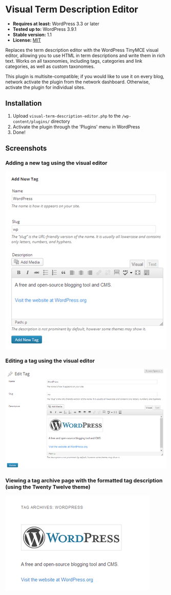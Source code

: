 # Visual Term Description Editor

* __Requires at least:__ WordPress 3.3 or later
* __Tested up to:__ WordPress 3.9.1
* __Stable version:__ 1.1
* __License:__ [MIT](http://opensource.org/licenses/MIT)

Replaces the term description editor with the WordPress TinyMCE visual editor, allowing you to use HTML in term descriptions and write them in rich text. Works on all taxonomies, including tags, categories and link categories, as well as custom taxonomies.

This plugin is multisite-compatible; if you would like to use it on every blog, network activate the plugin from the network dashboard. Otherwise, activate the plugin for individual sites.

## Installation

1. Upload `visual-term-description-editor.php` to the `/wp-content/plugins/` directory
2. Activate the plugin through the 'Plugins' menu in WordPress
3. Done!

## Screenshots

### Adding a new tag using the visual editor
![Adding a new tag using the visual editor](screenshot-1.png)

### Editing a tag using the visual editor
![Editing a tag using the visual editor](screenshot-2.png)

### Viewing a tag archive page with the formatted tag description (using the Twenty Twelve theme)
![Viewing a tag archive page with the formatted tag description (using the Twenty Twelve theme)](screenshot-3.png)
